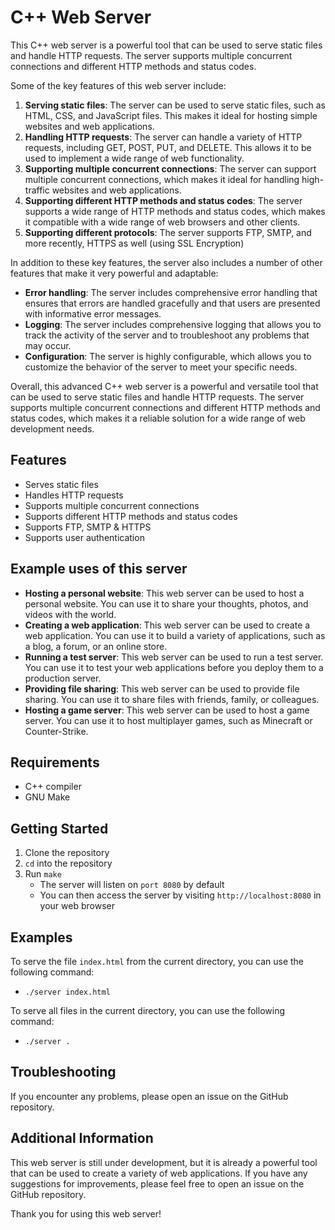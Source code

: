 # C++ Web Server
This C++ web server is a powerful tool that can be used to serve static files and handle HTTP requests. The server supports multiple concurrent connections and different HTTP methods and status codes.

Some of the key features of this web server include:

  1. **Serving static files**: The server can be used to serve static files, such as HTML, CSS, and JavaScript files. This makes it ideal for hosting simple websites and web applications.
  2. **Handling HTTP requests**: The server can handle a variety of HTTP requests, including GET, POST, PUT, and DELETE. This allows it to be used to implement a wide range of web functionality.
  3. **Supporting multiple concurrent connections**: The server can support multiple concurrent connections, which makes it ideal for handling high-traffic websites and web applications.
  4. **Supporting different HTTP methods and status codes**: The server supports a wide range of HTTP methods and status codes, which makes it compatible with a wide range of web browsers and other clients.
  5. **Supporting different protocols**: The server supports FTP, SMTP, and more recently, HTTPS as well (using SSL Encryption)

In addition to these key features, the server also includes a number of other features that make it very powerful and adaptable:

  * **Error handling**: The server includes comprehensive error handling that ensures that errors are handled gracefully and that users are presented with informative error messages.
  * **Logging**: The server includes comprehensive logging that allows you to track the activity of the server and to troubleshoot any problems that may occur.
  * **Configuration**: The server is highly configurable, which allows you to customize the behavior of the server to meet your specific needs.

Overall, this advanced C++ web server is a powerful and versatile tool that can be used to serve static files and handle HTTP requests. The server supports multiple concurrent connections and different HTTP methods and status codes, which makes it a reliable solution for a wide range of web development needs.

## Features
  - Serves static files
  - Handles HTTP requests
  - Supports multiple concurrent connections
  - Supports different HTTP methods and status codes
  - Supports FTP, SMTP & HTTPS
  - Supports user authentication

## Example uses of this server
  - **Hosting a personal website**: This web server can be used to host a personal website. You can use it to share your thoughts, photos, and videos with the world.
  - **Creating a web application**: This web server can be used to create a web application. You can use it to build a variety of applications, such as a blog, a forum, or an online store.
  - **Running a test server**: This web server can be used to run a test server. You can use it to test your web applications before you deploy them to a production server.
  - **Providing file sharing**: This web server can be used to provide file sharing. You can use it to share files with friends, family, or colleagues.
  - **Hosting a game server**: This web server can be used to host a game server. You can use it to host multiplayer games, such as Minecraft or Counter-Strike.
  
## Requirements
  - C++ compiler
  - GNU Make

## Getting Started
  1. Clone the repository
  2. ```cd``` into the repository
  3. Run ```make```
     * The server will listen on ```port 8080``` by default
      * You can then access the server by visiting ```http://localhost:8080``` in your web browser

## Examples
To serve the file ```index.html``` from the current directory, you can use the following command:

 - ```./server index.html```

To serve all files in the current directory, you can use the following command:

 - ```./server .```

## Troubleshooting
If you encounter any problems, please open an issue on the GitHub repository.

## Additional Information
This web server is still under development, but it is already a powerful tool that can be used to create a variety of web applications. If you have any suggestions for improvements, please feel free to open an issue on the GitHub repository.

Thank you for using this web server!
